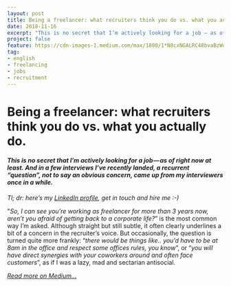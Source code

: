 ```yaml
---
layout: post
title: Being a freelancer: what recruiters think you do vs. what you actually do.
date: 2018-11-16
excerpt: "This is no secret that I’m actively looking for a job — as of right now at least. And in a few interviews I’ve recently landed, a recurrent “question”, not to say an obvious concern, came up from my interviewers once in a while."
project: false
feature: https://cdn-images-1.medium.com/max/1800/1*N8cxNGALRC48bvaBzWuHKg.png
tag:
- english 
- freelancing 
- jobs 
- recruitment
---
```


# **Being a freelancer: what recruiters think you do vs. what you actually do.**
#### *This is no secret that I’m actively looking for a job — as of right now at least. And in a few interviews I’ve recently landed, a recurrent “question”, not to say an obvious concern, came up from my interviewers once in a while.*

_Tl; dr: here’s my [LinkedIn profile](https://www.linkedin.com/in/marchandromain/), get in touch and hire me :-)_

"_So, I can see you’re working as freelancer for more than 3 years now, aren’t you afraid of getting back to a corporate life?_” is the most common way I’m asked. Although straight but still subtle, it often clearly underlines a bit of a concern in the recruiter’s voice. But occasionally, the question is turned quite more frankly: “_there would be things like.. you’d have to be at 8am in the office and respect some offices rules, you know_”, or “_you will have direct synergies with your coworkers around and often face customers_”, as if I was a lazy, mad and sectarian antisocial.

[*Read more on Medium...*](https://medium.com/@Romain_Marchand/being-a-freelancer-what-recruiters-think-you-do-vs-what-you-actually-do-73f9c7ae6bf)

